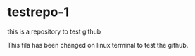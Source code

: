 # testrepo-1
this is a repository to test github

This fila has been changed on linux terminal to test the github.
